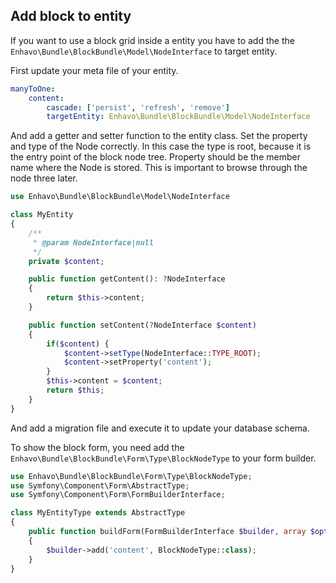 ## Add block to entity

If you want to use a block grid inside a entity you have to add the the
`Enhavo\Bundle\BlockBundle\Model\NodeInterface` to target entity.

First update your meta file of your entity.

```yaml
manyToOne:
    content:
        cascade: ['persist', 'refresh', 'remove']
        targetEntity: Enhavo\Bundle\BlockBundle\Model\NodeInterface
```

And add a getter and setter function to the entity class. Set the
property and type of the Node correctly. In this case the type is root,
because it is the entry point of the block node tree. Property should be
the member name where the Node is stored. This is important to browse
through the node three later.

```php
use Enhavo\Bundle\BlockBundle\Model\NodeInterface

class MyEntity
{
    /**
     * @param NodeInterface|null
     */
    private $content;

    public function getContent(): ?NodeInterface
    {
        return $this->content;
    }

    public function setContent(?NodeInterface $content)
    {
        if($content) {
            $content->setType(NodeInterface::TYPE_ROOT);
            $content->setProperty('content');
        }
        $this->content = $content;
        return $this;
    }
}
```

And add a migration file and execute it to update your database schema.

To show the block form, you need add the
`Enhavo\Bundle\BlockBundle\Form\Type\BlockNodeType` to your form
builder.

```php
use Enhavo\Bundle\BlockBundle\Form\Type\BlockNodeType;
use Symfony\Component\Form\AbstractType;
use Symfony\Component\Form\FormBuilderInterface;

class MyEntityType extends AbstractType
{
    public function buildForm(FormBuilderInterface $builder, array $options)
    {
        $builder->add('content', BlockNodeType::class);
    }
}
```
